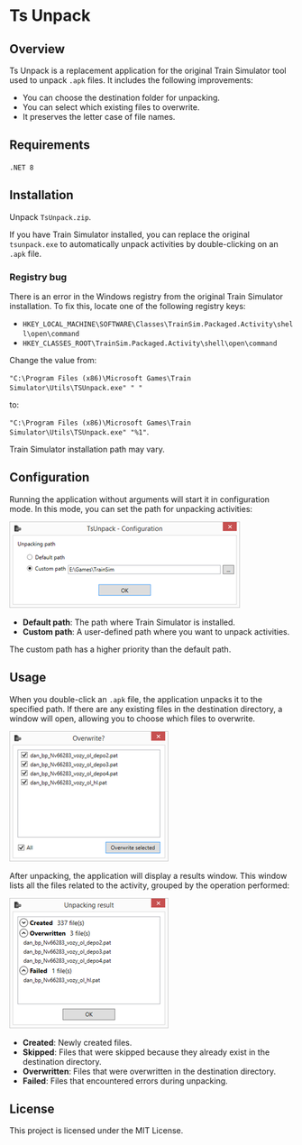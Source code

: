 ﻿# Ts Unpack

## Overview

Ts Unpack is a replacement application for the original Train Simulator tool used to unpack `.apk` files. It includes the following improvements:

- You can choose the destination folder for unpacking.
- You can select which existing files to overwrite.
- It preserves the letter case of file names.

## Requirements

`.NET 8`

## Installation

Unpack `TsUnpack.zip`.

If you have Train Simulator installed, you can replace the original `tsunpack.exe` to automatically unpack activities by double-clicking on an `.apk` file.

### Registry bug

There is an error in the Windows registry from the original Train Simulator installation. To fix this, locate one of the following registry keys:

- `HKEY_LOCAL_MACHINE\SOFTWARE\Classes\TrainSim.Packaged.Activity\shell\open\command`
- `HKEY_CLASSES_ROOT\TrainSim.Packaged.Activity\shell\open\command`

Change the value from:

`"C:\Program Files (x86)\Microsoft Games\Train Simulator\Utils\TSUnpack.exe" " "`

to:

`"C:\Program Files (x86)\Microsoft Games\Train Simulator\Utils\TSUnpack.exe" "%1"`.

Train Simulator installation path may vary.

## Configuration

Running the application without arguments will start it in configuration mode. In this mode, you can set the path for unpacking activities:

![Image](art/config.png)

- **Default path**: The path where Train Simulator is installed.
- **Custom path**: A user-defined path where you want to unpack activities.

The custom path has a higher priority than the default path.

## Usage

When you double-click an `.apk` file, the application unpacks it to the specified path. If there are any existing files in the destination directory, a window will open, allowing you to choose which files to overwrite.

![Image](art/overwrite.png)

After unpacking, the application will display a results window. This window lists all the files related to the activity, grouped by the operation performed:

![Image](art/result.png)

- **Created**: Newly created files.
- **Skipped**: Files that were skipped because they already exist in the destination directory.
- **Overwritten**: Files that were overwritten in the destination directory.
- **Failed**: Files that encountered errors during unpacking.

## License

This project is licensed under the MIT License.
